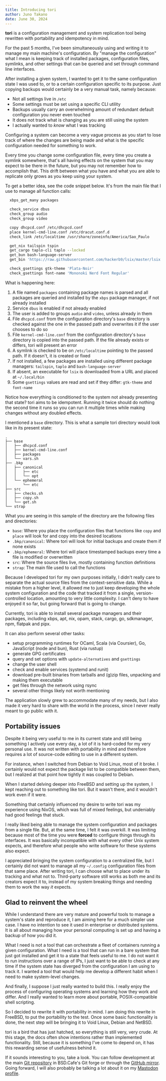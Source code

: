 ```yaml
---
title: Introducing tori
author: Juno Takano
date: June 30, 2024
---
```


**tori** is a configuration management and system replication tool being rewritten with portability and idempotency in mind.

For the past 5 months, I've been simultaneously using and writing it to manage my main machine's configuration. By "manage the configuration" what I mean is keeping track of installed packages, configuration files, symlinks, and other settings that can be queried and set through command line interfaces.

After installing a given system, I wanted to get it to the same configuration state I was used to, or to a certain configuration specific to its purpose. Just copying backups would certainly be a very manual task, namely because:

- Not all settings live in `/etc`
- Some settings must be set using a specific CLI utility
- Backups usually carry an overwhelming amount of redundant default configuration you never even touched
- It does not track what is changing as you are still using the system
- I actually wanted to _know_ what I was tracking

Configuring a system can become a very vague process as you start to lose track of where the changes are being made and what is the specific configuration needed for something to work.

Every time you change some configuration file, every time you create a symlink somewhere, that's all having effects on the system that you may expect to be there in the future, but you may not remember how to accomplish that. This drift between what you have and what you are able to replicate only grows as you keep using your system.

To get a better idea, see the code snippet below. It's from the main file that I use to manage all function calls:

```sh
  xbps_get_many packages

  check_service dbus
  check_group audio
  check_group video

  copy dhcpcd.conf /etc/dhcpcd.conf
  place kernel-cmd-line.conf /etc/dracut.conf.d
  check_link /etc/localtime /usr/share/zoneinfo/America/Sao_Paulo

  get_nix tailspin tspin
  get_cargo taplo-cli taplo --locked
  get_bun bash-language-server
  get_bin 'https://raw.githubusercontent.com/hackerb9/lsix/master/lsix' lsix

  check_gsettings gtk-theme 'Plata-Noir'
  check_gsettings font-name 'Mononoki Nerd Font Regular'
```

What is happening here:

1. A file named `packages` containing package names is parsed and all packages are queried and installed by the `xbps` package manager, if not already installed
1. Service `dbus` is enabled if not already enabled
1. The user is added to groups `audio` and `video`, unless already in them
1. File `dhcpcd.conf` from the configuration directory's `base` directory is checked against the one in the passed path and overwrites it if the user chooses to do so
1. File `kernel-cmd-line.conf` from the configuration directory's `base` directory is copied into the passed path. If the file already exists or differs, tori will present an error
1. A symlink is checked to be on `/etc/localtime` pointing to the passed path. If it doesn't, it is created or fixed
1. If not installed, a few packages are installed using different package managers: `tailspin`, `taplo` and `bash-language-server`
1. If absent, an executable for `lsix` is downloaded from a URL and placed at `~/.local/bin`
1. Some `gsettings` values are read and set if they differ: `gtk-theme` and `font-name`

Notice how everything is conditioned to the system not already presenting that state? tori aims to be idempotent. Running it twice should do nothing the second time it runs so you can run it multiple times while making changes without any doubled effects.

I mentioned a `base` directory. This is what a sample tori directory would look like in its present state:

```
.
├── base
│   ├── dhcpcd.conf
│   ├── kernel-cmd-line.conf
│   ├── packages
│   └── vars.sh
├── .bkp
│   ├── canonical
│   │   ├── etc
│   │   └── opt
│   └── ephemeral
│       └── etc
├── src
│   ├── checks.sh
│   ├── copy.sh
│   └── get.sh
└── strap
```

What you are seeing in this sample of the directory are the following files and directories:

- `base`: Where you place the configuration files that functions like `copy` and `place` will look for and copy into the desired locations
- `.bkp/canonical`: Where tori will look for initial backups and create them if none exists
- `.bkp/ephemeral`: Where tori will place timestamped backups every time a file is modified or overwritten
- `src`: Where the source files live, mostly containing function definitions
- `strap`: The main file used to call the functions

Because I developed tori for my own purposes initially, I didn't really care to separate the actual source files from the context-sensitive data. While a mistake from a higher level, it allowed me to just keep developing the whole system configuration and the code that tracked it from a single, version-controlled location, amounting to very little complexity. I can't deny to have enjoyed it so far, but going forward that is going to change.

Currently, tori is able to install several package managers and their packages, including xbps, apt, nix, opam, stack, cargo, go, sdkmanager, npm, flatpak and pipx.

It can also perform several other tasks:

- setup programming runtimes for OCaml, Scala (via Coursier), Go, JavaScript (node and bun), Rust (via rustup)
- generate GPG certificates
- query and set options with `update-alternatives` and `gsettings`
- change the user shell
- check and enable services (systemd and runit)
- download pre-built binaries from tarballs and (g)zip files, unpacking and making them executable
- get files through the network using rsync
- several other things likely not worth mentioning

The application slowly grew to accommodate many of my needs, but I also made it very hard to share with the world in the process, since I never really meant to go public with it.

## Portability issues

Despite it being very useful to me in its current state and still being something I actively use every day, a lot of it is hard-coded for my very personal use. It was not written with portability in mind and therefore requires a lot of source-code editing to use in a different system.

For instance, when I switched from Debian to Void Linux, most of it broke. I certainly would not expect the package list to be compatible between them, but I realized at that point how tightly it was coupled to Debian.

When I started delving deeper into FreeBSD and setting up the system, I kept reaching out to something like tori. But it wasn't there, and it wouldn't work even if it were.

Something that certainly influenced my desire to write tori was my experience using NixOS, which was full of mixed feelings, but undeniably had good feelings that stuck.

 I really liked being able to manage the system configuration and packages from a single file. But, at the same time, I felt it was overkill. It was limiting because most of the time you were **forced** to configure things through its interfaces. It was basically incompatible with what every other Unix system expects, and therefore what people who write software for these systems also expect.

I appreciated bringing the system configuration to a centralized file, but I certainly did not want to manage all my `~/.config` configuration files from that same place. After writing tori, I can choose what to place under its tracking and what not to. Third-party software still works as both me and its creators expect it to, instead of my system breaking things and needing them to work the way _it_ expects.

## Glad to reinvent the wheel

While I understand there are very mature and powerful tools to manage a system's state and reproduce it, I am aiming here for a much simpler use case. I have no intention to see it used in enterprise or distributed systems. It is all about managing how your personal computing is set up and having a backup of how you did it.

What I need is not a tool that can orchestrate a fleet of containers running a given configuration. What I need is a tool that can run in a bare system that just got installed and get it to a state that feels useful to me. I do not want it to run instructions over a range of IPs, I just want to be able to check at any time if the system state has diverged from the configuration I am using to track it. I wanted a tool that would help me develop a different habit when I need to make system-level changes.

And finally, I suppose I just really wanted to build this. I really enjoy the process of configuring operating systems and learning how they work and differ. And I really wanted to learn more about portable, POSIX-compatible shell scripting.

So I decided to rewrite it with portability in mind. I am doing this rewrite in FreeBSD, to put the portability to the test. Once some basic functionality is done, the next step will be bringing it to Void Linux, Debian and NetBSD.

tori is a bird that has just hatched, so everything is still very, very crude. At this stage, the docs often show intentions rather than implemented functionality. Still, because it is something I've come to depend on, it has this rewarding sense of usefulness behind it.

If it sounds interesting to you, take a look. You can follow development at the main [Git repository](https://brew.bsd.cafe/jutty/tori) in BSD.Cafe's Git forge or through the [GitHub mirror](https://github.com/jultty/tori). Going forward, I will also probably be talking a lot about it on my [Mastodon profile](https://mastodon.bsd.cafe/@jutty).

